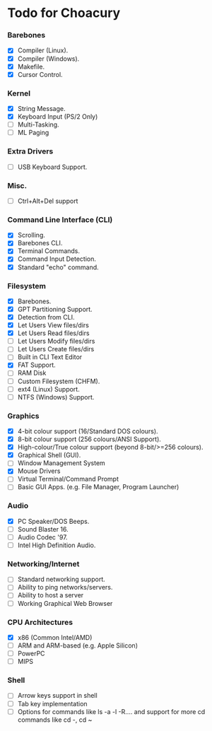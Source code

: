 # Todo for Choacury

### Barebones

- [x] Compiler (Linux).
- [x] Compiler (Windows).
- [x] Makefile.
- [x] Cursor Control.

### Kernel
- [x] String Message.
- [x] Keyboard Input (PS/2 Only)
- [ ] Multi-Tasking.
- [ ] ML Paging

### Extra Drivers
- [ ] USB Keyboard Support.

### Misc.
- [ ] Ctrl+Alt+Del support 

### Command Line Interface (CLI)
- [x] Scrolling.
- [x] Barebones CLI.
- [x] Terminal Commands.
- [x] Command Input Detection.
- [x] Standard "echo" command.

### Filesystem
- [x] Barebones.
- [x] GPT Partitioning Support.
- [x] Detection from CLI.
- [x] Let Users View files/dirs
- [x] Let Users Read files/dirs
- [ ] Let Users Modify files/dirs
- [ ] Let Users Create files/dirs
- [ ] Built in CLI Text Editor
- [x] FAT Support.
- [ ] RAM Disk
- [ ] Custom Filesystem (CHFM).
- [ ] ext4 (Linux) Support.
- [ ] NTFS (Windows) Support.

### Graphics
- [x] 4-bit colour support (16/Standard DOS colours).
- [x] 8-bit colour support (256 colours/ANSI Support).
- [x] High-colour/True colour support (beyond 8-bit/>=256 colours).
- [x] Graphical Shell (GUI).
- [ ] Window Management System
- [x] Mouse Drivers
- [ ] Virtual Terminal/Command Prompt
- [ ] Basic GUI Apps. (e.g. File Manager, Program Launcher)

### Audio
- [x] PC Speaker/DOS Beeps.
- [ ] Sound Blaster 16.
- [ ] Audio Codec '97.
- [ ] Intel High Definition Audio.

### Networking/Internet
- [ ] Standard networking support.
- [ ] Ability to ping networks/servers.
- [ ] Ability to host a server
- [ ] Working Graphical Web Browser

### CPU Architectures
- [x] x86 (Common Intel/AMD)
- [ ] ARM and ARM-based (e.g. Apple Silicon)
- [ ] PowerPC
- [ ] MIPS

### Shell
- [ ] Arrow keys support in shell
- [ ] Tab key implementation
- [ ] Options for commands like ls -a -l -R.... and support for more cd commands like cd -, cd ~
